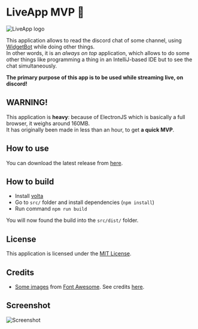 # LiveApp MVP 🔴

![LiveApp logo](resources/logo/logo-128x.png)

This application allows to read the discord chat of some channel, using [WidgetBot](https://widgetbot.io/) while doing other things. \
In other words, it is an *always on top* application, which allows to do some other things like programming a thing in an IntelliJ-based IDE but to see the chat simultaneously.

**The primary purpose of this app is to be used while streaming live, on discord!**

## WARNING!

This application is **heavy**: because of ElectronJS which is basically a full browser, it weighs around 160MB. \
It has originally been made in less than an hour, to get **a quick MVP**.

## How to use

You can download the latest release from [here](https://github.com/readthedocs-fr/LiveApp-frontend/releases).

## How to build

- Install [volta](https://volta.sh/)
- Go to `src/` folder and install dependencies (`npm install`)
- Run command `npm run build`

You will now found the build into the `src/dist/` folder.

## License

This application is licensed under the [MIT License](LICENSE).

## Credits

- [Some images](src/public/assets/fontawesome5/) from [Font Awesome](https://fontawesome.com). See credits [here](src/public/assets/fontawesome5/README.md).

## Screenshot

![Screenshot](.images/screenshot.png)
